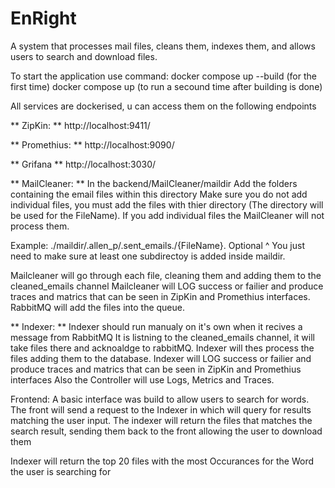 # EnRight
A system that processes mail files, cleans them, indexes them, and allows users to search and download files.


To start the application use command:
docker compose up --build (for the first time)
docker compose up (to run a secound time after building is done)

All services are dockerised, u can access them on the following endpoints

** ZipKin: **
http://localhost:9411/

** Promethius: **
http://localhost:9090/

** Grifana **
http://localhost:3030/

** MailCleaner: **
In the backend/MailCleaner/maildir
Add the folders containing the email files within this directory
Make sure you do not add individual files, you must add the files with thier directory (The directory will be used for the FileName).
If you add individual files the MailCleaner will not process them.

Example:
./maildir/.allen_p/.sent_emails./{FileName}.
                   Optional ^
You just need to make sure at least one subdirectoy is added inside maildir.


Mailcleaner will go through each file, cleaning them and adding them to the cleaned_emails channel
Mailcleaner will LOG success or failier and produce traces and matrics that can be seen in ZipKin and Promethius interfaces.
RabbitMQ will add the files into the queue.

** Indexer: **
Indexer should run manualy on it's own when it recives a message from RabbitMQ
It is listning to the cleaned_emails channel, it will take files there and acknoaldge to rabbitMQ.
Indexer will thes process the files adding them to the database.
Indexer will LOG success or failier and produce traces and matrics that can be seen in ZipKin and Promethius interfaces
Also the Controller will use Logs, Metrics and Traces.

Frontend:
A basic interface was build to allow users to search for words.
The front will send a request to the Indexer in which will query for results matching the user input.
The indexer will return the files that matches the search result, sending them back to the front allowing the user to download them

Indexer will return the top 20 files with the most Occurances for the Word the user is searching for
